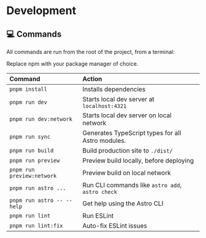# Development

## 💻 Commands

All commands are run from the root of the project, from a terminal:

Replace npm with your package manager of choice.

| Command                    | Action                                            |
| :------------------------- | :------------------------------------------------ |
| `pnpm install`             | Installs dependencies                             |
| `pnpm run dev`             | Starts local dev server at `localhost:4321`       |
| `pnpm run dev:network`     | Starts local dev server on local network          |
| `pnpm run sync`            | Generates TypeScript types for all Astro modules. |
| `pnpm run build`           | Build production site to `./dist/`                |
| `pnpm run preview`         | Preview build locally, before deploying           |
| `pnpm run preview:network` | Preview build on local network                    |
| `pnpm run astro ...`       | Run CLI commands like `astro add`, `astro check`  |
| `pnpm run astro -- --help` | Get help using the Astro CLI                      |
| `pnpm run lint`            | Run ESLint                                        |
| `pnpm run lint:fix`        | Auto-fix ESLint issues                            |
